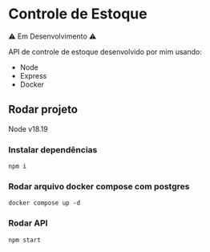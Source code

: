 # Controle de Estoque
:warning: Em Desenvolvimento :warning:

API de controle de estoque desenvolvido por mim usando:
- Node
- Express
- Docker

## Rodar projeto
Node v18.19

### Instalar dependências
`npm i`

### Rodar arquivo docker compose com postgres
`docker compose up -d`

### Rodar API
`npm start`
